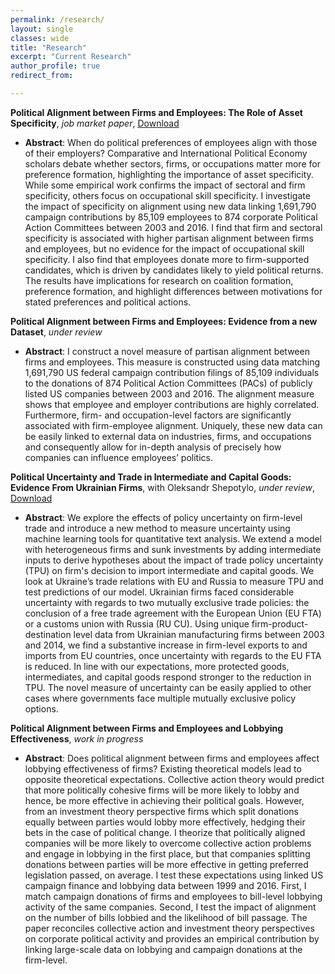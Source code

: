 ```yaml
---
permalink: /research/
layout: single
classes: wide
title: "Research"
excerpt: "Current Research"
author_profile: true
redirect_from: 

---
```


**Political Alignment between Firms and Employees: The Role of Asset Specificity**, _job market paper_, [Download](https://www.dropbox.com/s/8w2lrtmof3b64p2/firm_empl_align_apr19.pdf?dl=0)
  * **Abstract**:  When do political preferences of employees align with those of their employers? Comparative and International Political Economy scholars debate whether sectors, firms, or occupations matter more for preference formation, highlighting the importance of asset specificity. While some empirical work confirms the impact of sectoral and firm specificity, others focus on occupational skill specificity. I investigate the impact of specificity on alignment using new data linking 1,691,790 campaign contributions by 85,109 employees to 874 corporate Political Action Committees between 2003 and 2016. I find that firm and sectoral specificity is associated with higher partisan alignment between firms and employees, but no evidence for the impact of occupational skill specificity. I also find that employees donate more to firm-supported candidates, which is driven by candidates likely to yield political returns. The results have implications for research on coalition formation, preference formation, and highlight differences between motivations for stated preferences and political actions.
  

**Political Alignment between Firms and Employees: Evidence from a new Dataset**, _under review_
  * **Abstract**: I construct a novel measure of partisan alignment between firms and employees. This measure is constructed using data matching 1,691,790 US federal campaign contribution filings of 85,109 individuals to the donations of 874 Political Action Committees (PACs) of publicly listed US companies between 2003 and 2016. The alignment measure shows that employee and employer contributions are highly correlated. Furthermore, firm- and occupation-level factors are significantly associated with firm-employee alignment. Uniquely, these new data can be easily linked to external data on industries, firms, and occupations and consequently allow for in-depth analysis of precisely how companies can influence employees’ politics.
 
  
**Political Uncertainty and Trade in Intermediate and Capital Goods: Evidence From Ukrainian Firms**, with Oleksandr Shepotylo, _under review_, [Download](https://www.dropbox.com/s/z075tutl50r1106/writing_sample_tpu_Jan_Stuckatz.pdf?dl=0)
  * **Abstract**: We explore the effects of policy uncertainty on firm-level trade and introduce a new method to measure uncertainty using machine learning tools for quantitative text analysis. We extend a model with heterogeneous firms and sunk investments by adding intermediate inputs to derive hypotheses about the impact of trade policy uncertainty (TPU) on firm's decision to import intermediate and capital goods. We look at Ukraine’s trade relations with EU and Russia to measure TPU and test predictions of our model. Ukrainian firms faced considerable uncertainty with regards to two mutually exclusive trade policies: the conclusion of a free trade agreement with the European Union (EU FTA) or a customs union with Russia (RU CU). Using unique firm-product-destination level data from Ukrainian manufacturing firms between 2003 and 2014, we find a substantive increase in firm-level exports to and imports from EU countries, once uncertainty with regards to the EU FTA is reduced. In line with our expectations, more protected goods, intermediates, and capital goods respond stronger to the reduction in TPU. The novel measure of uncertainty can be easily applied to other cases where governments face multiple mutually exclusive policy options.  


**Political Alignment between Firms and Employees and Lobbying Effectiveness**, _work in progress_
  * **Abstract**: Does political alignment between firms and employees affect lobbying effectiveness of firms? Existing theoretical models lead to opposite theoretical expectations. Collective action theory would predict that more politically cohesive firms will be more likely to lobby and hence, be more effective in achieving their political goals. However, from an investment theory perspective firms which split donations equally between parties would lobby more effectively, hedging their bets in the case of political change. I theorize that politically aligned companies will be more likely to overcome collective action problems and engage in lobbying in the first place, but that companies splitting donations between parties will be more effective in getting preferred legislation passed, on average. I test these expectations using linked US campaign finance and lobbying data between 1999 and 2016. First, I match campaign donations of firms and employees to bill-level lobbying activity of the same companies. Second, I test the impact of alignment on the number of bills lobbied and the likelihood of bill passage. The paper reconciles collective action and investment theory perspectives on corporate political activity and provides an empirical contribution by linking large-scale data on lobbying and campaign donations at the firm-level.
 
 
<!--- 
#{% include base_path %}
#{% for post in site.pages %}
#{% include archive-single.html %}
#{% endfor %}
--> 
 
